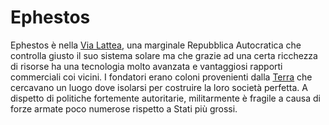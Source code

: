# Ephestos

Ephestos è nella [Via Lattea](/wiki/galassie/vialattea.md), una marginale Repubblica Autocratica che controlla giusto il suo sistema solare ma che grazie ad una certa ricchezza di risorse ha una tecnologia molto avanzata e vantaggiosi rapporti commerciali coi vicini.
I fondatori erano coloni provenienti dalla [Terra](/wiki/pianeti/terra.md) che cercavano un luogo dove isolarsi per costruire la loro società perfetta.
A dispetto di politiche fortemente autoritarie, militarmente è fragile a causa di forze armate poco numerose rispetto a Stati più grossi.
